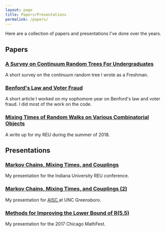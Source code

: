 ```yaml
---
layout: page
title: Papers/Presentations
permalink: /papers/
---
```

Here are a collection of papers and presentations I've done over the years.

## Papers
<h3> <a class = "link-style" href="https://drive.google.com/file/d/0B7xRmSk2iyheZEhFWFhrZ1V6bEE/view?usp=sharing">A Survey on Continuum Random Trees For Undergraduates</a></h3>
<p>A short survey on the continuum random tree I wrote as a Freshman.</p>

<h3> <a class = "link-style" href="https://drive.google.com/file/d/0B7xRmSk2iyhedWp6ZmxzdTRDZHM/view?usp=sharing">Benford's Law and Voter Fraud </a> </h3>
<p>A short article I worked on my sophomore year on Benford's law and voter fraud. I did most of the work on the code.</p>

<h3> <a class = "link-style"href="files/writeup.pdf"> Mixing Times of Random Walks on Various Combinatorial Objects</a> </h3>
<p>A write up for my REU during the summer of 2018.</p>

## Presentations
<h3> <a class = "link-style" href="files/beamer.pdf">Markov Chains, Mixing Times, and Couplings </a> </h3>
<p>My presentation for the Indiana University REU conference.</p>

<h3> <a class = "link-style" href="files/NCPresentation.pdf">Markov Chains, Mixing Times, and Couplings (2)</a></h3>
<p>My presentation for <a class = "link-style" href="https://www.niss.org/news/international-conference-advances-interdisciplinary-statistics-and-combinatorics-aisc"> AISC </a> at UNC Greensboro.</p>

<h3> <a class = "link-style" href="https://github.com/marshareb/ramsey/blob/master/Other%20Files/ramseyppt.pdf">Methods for Improving the Lower Bound of R(5,5)</a> </h3>
<p>My presentation for the 2017 Chicago MathFest. </p>
